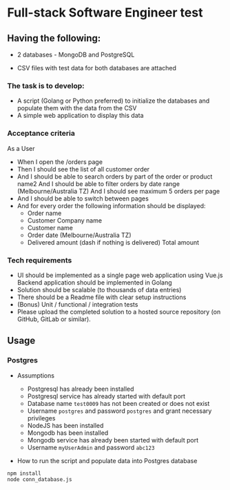 # Full-stack Software Engineer test

  
## Having the following:
- 2 databases - MongoDB and PostgreSQL

- CSV files with test data for both databases are attached

### The task is to develop:
- A script (Golang or Python preferred) to initialize the databases and populate them with the data from the CSV
- A simple web application to display this data

### Acceptance criteria

As a User

- When I open the /orders page
- Then I should see the list of all customer order
- And I should be able to search orders by part of the order or product name2 And I should be able to filter orders by date range (Melbourne/Australia TZ) And I should see maximum 5 orders per page
- And I should be able to switch between pages
- And for every order the following information should be displayed:
    - Order name
    - Customer Company name
    - Customer name
    - Order date (Melbourne/Australia TZ)
    - Delivered amount (dash if nothing is delivered) Total amount

### Tech requirements

- UI should be implemented as a single page web application using Vue.js Backend application should be implemented in Golang
- Solution should be scalable (to thousands of data entries)
- There should be a Readme file with clear setup instructions
- (Bonus) Unit / functional / integration tests
- Please upload the completed solution to a hosted source repository (on GitHub, GitLab or similar).


## Usage

### Postgres

- Assumptions
    - Postgresql has already been installed
    - Postgresql service has already started with default port
    - Database name `test0009` has not been created or does not exist
    - Username `postgres` and password `postgres` and grant necessary privileges
    - NodeJS has been installed
    - Mongodb has been installed
    - Mongodb service has already been started with default port
    - Username `myUserAdmin` and password `abc123`

- How to run the script and populate data into Postgres database

```bash
npm install
node conn_database.js
```
